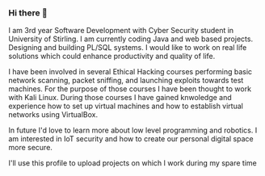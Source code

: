 ### Hi there 👋
I am 3rd year Software Development with Cyber Security student in University of Stirling. 
I am currently coding Java and web based projects. Designing and building PL/SQL systems.
I would like to work on real life solutions which could enhance productivity and quality of life.

I have been involved in several Ethical Hacking courses performing basic network scanning, packet sniffing, and launching exploits towards 
test machines. For the purpose of those courses I have been thought to work with Kali Linux.
During those courses I have gained knwoledge and experience how to set up virtual machines and how to establish virtual networks using VirtualBox.

In future I'd love to learn more about low level programming and robotics. I am interested in IoT security and how to create 
our personal digital space more secure.

I'll use this profile to upload projects on which I work during my spare time

<!--
**ak-chelibashki/ak-chelibashki** is a ✨ _special_ ✨ repository because its `README.md` (this file) appears on your GitHub profile.

- 🔭 I’m currently working on Trade Ledger Java application implementing front and back end development.
- 🌱 I’m currently learning for Machine Larning and Data Scripting.
- 👯 I’m looking to collaborate on projects involving Java and PL/SQL.
- 📫 How to reach me: akchelibashki@yahoo.com
-->
